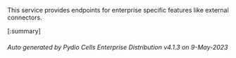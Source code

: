 






This service provides endpoints for enterprise specific features like external connectors.

[:summary]

###### Auto generated by Pydio Cells Enterprise Distribution v4.1.3 on 9-May-2023
